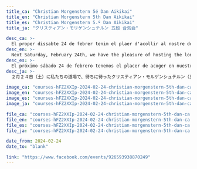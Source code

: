 ```yaml
---
title_ca: "Christian Morgenstern 5é Dan Aikikai"
title_en: "Christian Morgenstern 5th Dan Aikikai"
title_es: "Christian Morgenstern 5.º Dan Aikikai"
title_ja: "クリスティアン・モリゲンシュテルン 五段 合気会"

desc_ca: >-
  El proper dissabte 24 de febrer tenim el plaer d'acollir al nostre dojo les molt esperades jornades d'Aikido a càrrec de Christian Morgenstern 5é dan Aikikai.
desc_en: >-
  Next Saturday, February 24th, we have the pleasure of hosting the long-awaited special Aikido class at our dojo, led by Christian Morgenstern, 5th dan Aikikai.
desc_es: >-
  El próximo sábado 24 de febrero tenemos el placer de acoger en nuestro dojo las tan esperadas clases especiales de Aikido a cargo de Christian Morgenstern, 5º dan Aikikai.
desc_ja: >-
  ２月２４日（土）に私たちの道場で、待ちに待ったクリスティアン・モルゲンシュテルン（五段）による特別稽古が行われます。

image_ca: "courses-hFZ2XXIp-2024-02-24-christian-morgenstern-5th-dan-ca"
image_en: "courses-hFZ2XXIp-2024-02-24-christian-morgenstern-5th-dan-ca"
image_es: "courses-hFZ2XXIp-2024-02-24-christian-morgenstern-5th-dan-ca"
image_ja: "courses-hFZ2XXIp-2024-02-24-christian-morgenstern-5th-dan-ca"

file_ca: "courses-hFZ2XXIp-2024-02-24-christian-morgenstern-5th-dan-ca.pdf"
file_en: "courses-hFZ2XXIp-2024-02-24-christian-morgenstern-5th-dan-ca.pdf"
file_es: "courses-hFZ2XXIp-2024-02-24-christian-morgenstern-5th-dan-ca.pdf"
file_ja: "courses-hFZ2XXIp-2024-02-24-christian-morgenstern-5th-dan-ca.pdf"

date_from: 2024-02-24
date_to: "blank"

link: "https://www.facebook.com/events/926593938870249"
---
```

